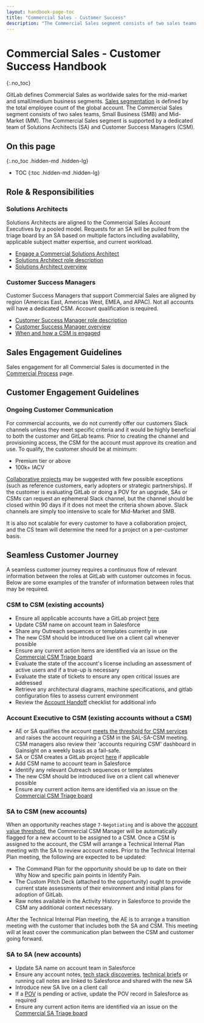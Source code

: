 ```yaml
---
layout: handbook-page-toc
title: "Commercial Sales - Customer Success"
description: "The Commercial Sales segment consists of two sales teams, Small Business (SMB) and Mid-Market (MM)"
---
```


# Commercial Sales - Customer Success Handbook
{:.no_toc}

GitLab defines Commercial Sales as worldwide sales for the mid-market and small/medium business segments. [Sales segmentation](/handbook/sales/field-operations/gtm-resources/) is defined by the total employee count of the global account. The Commercial Sales segment consists of two sales teams, Small Business (SMB) and Mid-Market (MM). The Commercial Sales segment is supported by a dedicated team of Solutions Architects (SA) and Customer Success Managers (CSM).

## On this page
{:.no_toc .hidden-md .hidden-lg}

- TOC
{:toc .hidden-md .hidden-lg}

## Role & Responsibilities

### Solutions Architects

Solutions Architects are aligned to the Commercial Sales Account Executives by a pooled model. Requests for an SA will be pulled from the triage board by an SA based on multiple factors including availability, applicable subject matter expertise, and current workload.  

* [Engage a Commercial Solutions Architect](/handbook/customer-success/solutions-architects/processes/commercial/)
* [Solutions Architect role description](/job-families/sales/solutions-architect/)
* [Solutions Architect overview](/handbook/customer-success/solutions-architects/)

### Customer Success Managers

Customer Success Managers that support Commercial Sales are aligned by region (Americas East, Americas West, EMEA, and APAC). Not all accounts will have a dedicated CSM. Account qualification is required.

* [Customer Success Manager role description](/job-families/sales/technical-account-manager/)
* [Customer Success Manager overview](/handbook/customer-success/tam/)
* [When and how a CSM is engaged](/handbook/customer-success/tam/engagement/)

## Sales Engagement Guidelines

Sales engagement for all Commercial Sales is documented in the [Commercial Process](/handbook/customer-success/solutions-architects/processes/commercial/) page.

## Customer Engagement Guidelines

### Ongoing Customer Communication

For commercial accounts, we do not currently offer our customers Slack channels unless they meet specific criteria and it would be highly beneficial to both the customer and GitLab teams. Prior to creating the channel and provisioning access, the CSM for the account must approve its creation and use. To qualify, the customer should be at minimum:
- Premium tier or above
- 100k+ IACV

[Collaborative projects](/handbook/customer-success/tam/engagement/#managing-the-customer-engagement) may be suggested with few possible exceptions (such as reference customers, early adopters or strategic partnerships).  If the customer is evaluating GitLab or doing a POV for an upgrade, SAs or CSMs can request an ephemeral Slack channel, but the channel should be closed within 90 days if it does not meet the criteria shown above. Slack channels are simply too intensive to scale for Mid-Market and SMB.

It is also not scalable for every customer to have a collaboration project, and the CS team will determine the need for a project on a per-customer basis.

## Seamless Customer Journey

A seamless customer journey requires a continuous flow of relevant information between the roles at GitLab with customer outcomes in focus. Below are some examples of the transfer of information between roles that may be required.

### CSM to CSM (existing accounts)

* Ensure all applicable accounts have a GitLab project [here](https://gitlab.com/gitlab-com/account-management/commercial)
* Update CSM name on account team in Salesforce
* Share any Outreach sequences or templates currently in use
* The new CSM should be introduced live on a client call whenever possible
* Ensure any current action items are identified via an issue on the [Commercial CSM Triage board](https://gitlab.com/gitlab-com/account-management/commercial/triage/-/boards/1139879?&label_name[]=Status%3A%3ANew)
* Evaluate the state of the account's license including an assessment of active users and if a true-up is necessary
* Evaluate the state of tickets to ensure any open critical issues are addressed
* Retrieve any architectural diagrams, machine specifications, and gitlab configuration files to assess current environment
* Review the [Account Handoff](/handbook/customer-success/tam/account-handoff/) checklist for additional info

### Account Executive to CSM (existing accounts without a CSM)

* AE or SA qualifies the account [meets the threshold for CSM services](/handbook/customer-success/tam/tam-manager/#account-assignment) and raises the account requiring a CSM in the SAL-SA-CSM meeting. CSM managers also review their 'accounts requiring CSM' dashboard in Gainsight on a weekly basis as a fail-safe.
* SA or CSM creates a GitLab project [here](https://gitlab.com/gitlab-com/account-management/commercial) if applicable
* Add CSM name to account team in Salesforce
* Identify any relevant Outreach sequences or templates
* The new CSM should be introduced live on a client call whenever possible
* Ensure any current action items are identified via an issue on the [Commercial CSM Triage board](https://gitlab.com/gitlab-com/customer-success/tam-triage-boards/commercial/-/issues/new)  

### SA to CSM (new accounts)

When an opportunity reaches stage `7-Negotiating` and is above the [account value threshold](https://about.gitlab.com/handbook/customer-success/tam/services/#commercial), the Commercial CSM Manager will be automatically flagged for a new account to be assigned to a CSM. Once a CSM is assigned to the account, the CSM will arrange a Technical Internal Plan meeting with the SA to review account notes. Prior to the Technical Internal Plan meeting, the following are expected to be updated:
  * The Command Plan for the opportunity should be up to date on their Why Now and specific pain points in Identify Pain.
  * The Custom Pitch Deck (attached to the opportunity) ought to provide current state assessments of their environment and initial plans for adoption of GitLab.  
  * Raw notes available in the Activity History in Salesforce to provide the CSM any additional context necessary.

After the Technical Internal Plan meeting, the AE is to arrange a transition meeting with the customer that includes both the SA and CSM. This meeting will at least cover the communication plan between the CSM and customer going forward.


### SA to SA (new accounts)

* Update SA name on account team in Salesforce
* Ensure any account notes, [tech stack discoveries](https://docs.google.com/spreadsheets/d/1sOeluQhMO4W0wWIC6rbSE_E1NzTj7eTaR-FDKLYlLb4/edit#gid=912439232), [technical briefs](https://gitlab.com/gitlab-com/customer-success/tko/technical-followup-briefs/-/tree/master) or running call notes are linked to Salesforce and shared with the new SA
* Introduce new SA live on a client call
* If a [POV](/handbook/customer-success/solutions-architects/tools-and-resources/pov) is pending or active, update the POV record in Salesforce as required
* Ensure any current action items are identified via an issue on the [Commercial SA Triage board](https://gitlab.com/gitlab-com/customer-success/sa-triage-boards/commercial-triage/-/boards/1006966)
